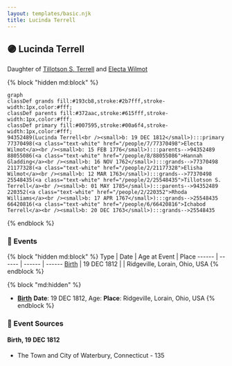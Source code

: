 ```yaml
---
layout: templates/basic.njk
title: Lucinda Terrell
---
```

## 🟣 Lucinda Terrell

Daughter of [Tillotson S. Terrell](/people/2/25548435) and [Electa Wilmot](/people/7/77370498)

{% block "hidden md:block" %}
```mermaid
graph
classDef grands fill:#193cb8,stroke:#2b7fff,stroke-width:1px,color:#fff;
classDef parents fill:#372aac,stroke:#615fff,stroke-width:1px,color:#fff;
classDef primary fill:#007595,stroke:#00a6f4,stroke-width:1px,color:#fff;
94352489(Lucinda Terrell<br /><small>b: 19 DEC 1812</small>):::primary
77370498(<a class="text-white" href="/people/7/77370498">Electa Wilmot</a><br /><small>b: 15 FEB 1776</small>):::parents-->94352489
88055086(<a class="text-white" href="/people/8/88055086">Hannah Gladding</a><br /><small>b: 16 NOV 1762</small>):::grands-->77370498
21177328(<a class="text-white" href="/people/2/21177328">Elisha Wilmot</a><br /><small>b: 12 MAR 1763</small>):::grands-->77370498
25548435(<a class="text-white" href="/people/2/25548435">Tillotson S. Terrell</a><br /><small>b: 01 MAY 1785</small>):::parents-->94352489
220352(<a class="text-white" href="/people/2/220352">Rhoda Williams</a><br /><small>b: 17 APR 1767</small>):::grands-->25548435
66420816(<a class="text-white" href="/people/6/66420816">Ichabod Terrell</a><br /><small>b: 20 DEC 1763</small>):::grands-->25548435
```
{% endblock %}

### 📆 Events

{% block "hidden md:block" %}
Type | Date | Age at Event | Place
------ | ------ | ------ | ------
[Birth](#event-event-2) | 19 DEC 1812 |  | Ridgeville, Lorain, Ohio, USA
{% endblock %}

{% block "md:hidden" %}
- **[Birth](#event-event-2)**
**Date**: 19 DEC 1812, Age:
**Place**: Ridgeville, Lorain, Ohio, USA
{% endblock %}

### 📰 Event Sources

#### <a id="event-event-2"></a> Birth, 19 DEC 1812
* The Town and City of Waterbury, Connecticut  - 135